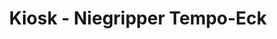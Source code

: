 ---
title: "Kiosk - Niegripper Tempo-Eck"
url: /niegripp/kiosk-niegripper-tempo-eck/
shop: Lebensmittel
---